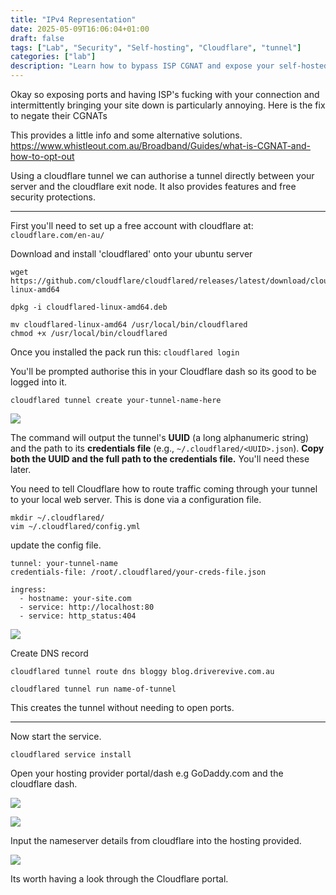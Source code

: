 ```yaml
---
title: "IPv4 Representation"
date: 2025-05-09T16:06:04+01:00
draft: false
tags: ["Lab", "Security", "Self-hosting", "Cloudflare", "tunnel"]
categories: ["lab"]
description: "Learn how to bypass ISP CGNAT and expose your self-hosted services securely using Cloudflare Tunnel. This guide covers setup, configuration, and DNS integration for reliable remote access."
---
```


Okay so exposing ports and having ISP's fucking with your connection and intermittently bringing your site down is particularly annoying. Here is the fix to negate their CGNATs

This provides a little info and some alternative solutions.
https://www.whistleout.com.au/Broadband/Guides/what-is-CGNAT-and-how-to-opt-out


Using a cloudflare tunnel we can authorise a tunnel directly between your server and the cloudflare exit node. It also provides features and free security protections. 

----
First you'll need to set up a free account with cloudflare at:
```cloudflare.com/en-au/```

Download and install 'cloudflared' onto your ubuntu server 
```
wget https://github.com/cloudflare/cloudflared/releases/latest/download/cloudflared-linux-amd64

dpkg -i cloudflared-linux-amd64.deb
```

```
mv cloudflared-linux-amd64 /usr/local/bin/cloudflared
chmod +x /usr/local/bin/cloudflared
```

Once you installed the pack run this:
```cloudflared login```

You'll be prompted authorise this in your Cloudflare dash so its good to be logged into it. 

```cloudflared tunnel create your-tunnel-name-here```

![](1.png)

The command will output the tunnel's **UUID** (a long alphanumeric string) and the path to its **credentials file** (e.g., `~/.cloudflared/<UUID>.json`). **Copy both the UUID and the full path to the credentials file.** You'll need these later.

You need to tell Cloudflare how to route traffic coming through your tunnel to your local web server. This is done via a configuration file.

```
mkdir ~/.cloudflared/
vim ~/.cloudflared/config.yml
```

update the config file.

```
tunnel: your-tunnel-name
credentials-file: /root/.cloudflared/your-creds-file.json

ingress:
  - hostname: your-site.com
  - service: http://localhost:80
  - service: http_status:404
```

![](2.png)

Create DNS record 

```
cloudflared tunnel route dns bloggy blog.driverevive.com.au
```
```
cloudflared tunnel run name-of-tunnel

```
This creates the tunnel without needing to open ports.

----

Now start the service.

```
cloudflared service install
```

Open your hosting provider portal/dash e.g GoDaddy.com and the cloudflare dash.

![](3.png)

![](4.png)

Input the nameserver details from cloudflare into the hosting provided.

![](5.png)


Its worth having a look through the Cloudflare portal. 
